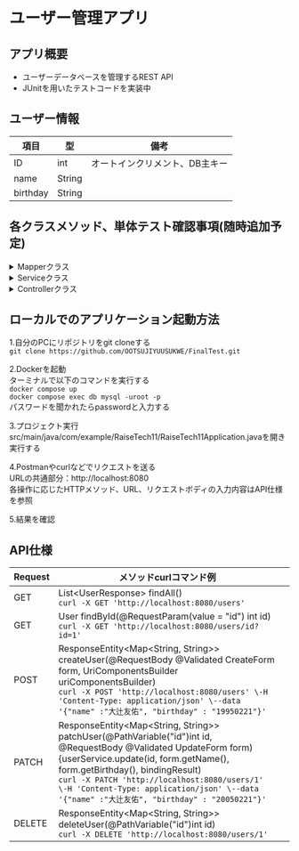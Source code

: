 # ユーザー管理アプリ

## アプリ概要

- ユーザーデータベースを管理するREST API
- JUnitを用いたテストコードを実装中

## ユーザー情報

| 項目       | 型      | 備考               |
|----------|--------|------------------|
| ID       | int    | オートインクリメント、DB主キー |
| name     | String |                  |
| birthday | String |                  |

## 各クラスメソッド、単体テスト確認事項(随時追加予定)

<details><summary>Mapperクラス</summary><div>

| メソッド                                              | 概要                       | 単体テスト確認事項                                                 |
|---------------------------------------------------|--------------------------|-----------------------------------------------------------|
| List<User\> findAll()                             | 全てのユーザーの情報を返す            | - 全てのユーザーの情報を返すこと                                         |
| Optional<User\> findById(int id)                  | 指定したIDのユーザーデータを返す        | - 指定したidのユーザーを取得すること<br/> - 指定したidが存在しないとき空のOptionalを返すこと |
| void insert(User user)                            | 既存のIDより大きい数字のIDでデータを登録する | - データ登録ができ既存のIDより大きい数字のIDが採番されること                         |
| void update(int id, String name, String birthday) | 指定したIDのデータを入力データで更新する    | - 指定したIDのデータを入力データで更新すること                                 |
| void delete(int id)                               | 指定したIDのデータを削除する          | - 指定したIDのデータを削除すること                                       |

</div></details>

<details><summary>Serviceクラス</summary><div>

| メソッド                                              | 概要                            | 単体テスト確認事項                                                 |
|---------------------------------------------------|-------------------------------|-----------------------------------------------------------|
| List<User\> findAll()                             | 全てのユーザーの情報を返す                 | - 全てのユーザーの情報を返すこと                                         |
| User findById(int id)                             | 指定したIDのユーザーデータを返す             | - 指定したIDのユーザーデータを返すこと<br/> - 指定したIDのユーザーが存在しないとき例外を返すこと   |
| User create(String name, String birthday)         | オートインクリメントで取ってきたIDに入力データを登録する | - オートインクリメントで取ってきたIDに入力データが登録できること                        |
| void update(int id, String name, String birthday) | 指定したIDのデータを入力データで更新する         | - 指定したIDのデータを入力データで更新できること<br/> - 更新指定したIDが存在しないとき例外を返すこと |
| void delete(int id)                               | 指定したIDのデータを削除する               | - 指定したIDのデータが削除できること<br/> - 削除指定したIDが存在しないとき例外を返すこと       |

</div></details>

<details><summary>Controllerクラス</summary><div>

| メソッド                                                                                                                                | 概要                            | 単体テスト確認事項                  |
|-------------------------------------------------------------------------------------------------------------------------------------|-------------------------------|----------------------------|
| List<UserResponse> findAll()                                                                                                        | 全てのユーザーの情報を返す                 | - 全てのユーザーの情報を返すこと          |
| UserResponse findById(@RequestParam(value = "id") int id)                                                                           | 指定したIDのユーザーデータを返す             | - 指定したIDのユーザーデータを返すこと      |
| ResponseEntity<Map<String, String>> createUser (@RequestBody @Validated CreateForm form, UriComponentsBuilder uriComponentsBuilder) | オートインクリメントで取ってきたIDに入力データを登録する | - 新規ユーザーの登録ができること          |
| ResponseEntity<Map<String, String>> patchUser (@PathVariable("id")int id, @RequestBody @Validated UpdateForm form)                  | 指定したIDのデータを入力データで更新する         | - 指定したIDのデータを入力データで更新できること |
| ResponseEntity<Map<String, String>> deleteUser(@PathVariable("id")int id)                                                           | 指定したIDのデータを削除する               | - 指定したIDのデータが削除できること       |

</div></details>

## ローカルでのアプリケーション起動方法

1.自分のPCにリポジトリをgit cloneする  
`git clone https://github.com/OOTSUJIYUUSUKWE/FinalTest.git `

2.Dockerを起動  
ターミナルで以下のコマンドを実行する  
`docker compose up`  
`docker compose exec db mysql -uroot -p`  
パスワードを聞かれたらpasswordと入力する

3.プロジェクト実行
src/main/java/com/example/RaiseTech11/RaiseTech11Application.javaを開き実行する

4.Postmanやcurlなどでリクエストを送る  
URLの共通部分：http://localhost:8080  
各操作に応じたHTTPメソッド、URL、リクエストボディの入力内容はAPI仕様を参照

5.結果を確認

## API仕様

| Request | メソッドcurlコマンド例                                                                                                                                                                                                                                                                                                                              |     |
|---------|--------------------------------------------------------------------------------------------------------------------------------------------------------------------------------------------------------------------------------------------------------------------------------------------------------------------------------------------|-----|
| GET     | List\<UserResponse> findAll() <br> `curl -X GET 'http://localhost:8080/users'`                                                                                                                                                                                                                                                             |     |
| GET     | User findById(@RequestParam(value = "id") int id) <br> `curl -X GET 'http://localhost:8080/users/id?id=1'`                                                                                                                                                                                                                                 |     |
| POST    | ResponseEntity<Map<String, String>> createUser(@RequestBody @Validated CreateForm form, UriComponentsBuilder uriComponentsBuilder) <br> `curl -X POST 'http://localhost:8080/users' \-H 'Content-Type: application/json' \--data '{"name" :"大辻友佑", "birthday" : "19950221"}'`                                                              |     |
| PATCH   | ResponseEntity<Map<String, String>> patchUser(@PathVariable("id")int id, @RequestBody @Validated UpdateForm form) {userService.update(id, form.getName(), form.getBirthday(), bindingResult) <br> `curl -X PATCH 'http://localhost:8080/users/1' \-H 'Content-Type: application/json' \--data '{"name" :"大辻友佑", "birthday" : "20050221"}'` |     |
| DELETE  | ResponseEntity<Map<String, String>> deleteUser(@PathVariable("id")int id) <br> `curl -X DELETE 'http://localhost:8080/users/1' `                                                                                                                                                                                                           |     |
